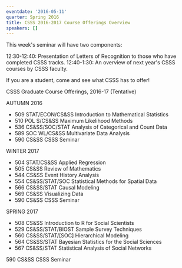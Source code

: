 ```yaml
---
eventdate: '2016-05-11'
quarter: Spring 2016
title: CSSS 2016-2017 Course Offerings Overview
speakers: []
---
```

This week's seminar will have two components:

12:30-12:40:  Presentation of Letters of Recognition to those who have completed CSSS tracks.
12:40-1:30:  An overview of next year's CSSS courses by CSSS faculty. 

If you are a student, come and see what CSSS has to offer! 

CSSS Graduate Course Offerings, 2016-17 (Tentative) 

AUTUMN 2016 

- 509 STAT/ECON/CS&SS Introduction to Mathematical Statistics
- 510 POL S/CS&SS Maximum Likelihood Methods 
- 536 CS&SS/SOC/STAT Analysis of Categorical and Count Data
- 589 SOC WL/CS&SS Multivariate Data Analysis 
- 590 CS&SS CSSS Seminar

WINTER 2017 

- 504 STAT/CS&SS Applied Regression 
- 505 CS&SS Review of Mathematics 
- 544 CS&SS Event History Analysis 
- 554 CS&SS/STAT/SOC Statistical Methods for Spatial Data
- 566 CS&SS/STAT Causal Modeling
- 569 CS&SS Visualizing Data
- 590 CS&SS CSSS Seminar

SPRING 2017 

- 508 CS&SS Introduction to R for Social Scientists
- 529 CS&SS/STAT/BIOST Sample Survey Techniques
- 560 CS&SS/STAT/[SOC] Hierarchical Modeling 
- 564 CS&SS/STAT Bayesian Statistics for the Social Sciences
- 567 CS&SS/STAT Statistical Analysis of Social Networks

590 CS&SS CSSS Seminar

